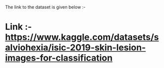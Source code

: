 The link to the dataset is given below :-

# Link :- https://www.kaggle.com/datasets/salviohexia/isic-2019-skin-lesion-images-for-classification